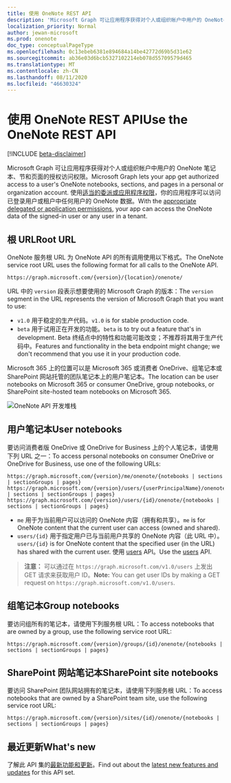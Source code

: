 ```yaml
---
title: 使用 OneNote REST API
description: 'Microsoft Graph 可让应用程序获得对个人或组织帐户中用户的 OneNote 笔记本、节和页面的授权访问权限。 使用适当的委派或应用程序权限，你的应用程序可以访问已登录用户或租户中任何用户的 OneNote 数据。 '
localization_priority: Normal
author: jewan-microsoft
ms.prod: onenote
doc_type: conceptualPageType
ms.openlocfilehash: 0c13ebeb6381e894684a14be42772d69b5d31e62
ms.sourcegitcommit: ab36e03d6bcb5327102214eb078d55709579d465
ms.translationtype: MT
ms.contentlocale: zh-CN
ms.lasthandoff: 08/11/2020
ms.locfileid: "46630324"
---
```

# <a name="use-the-onenote-rest-api"></a><span data-ttu-id="0c24a-104">使用 OneNote REST API</span><span class="sxs-lookup"><span data-stu-id="0c24a-104">Use the OneNote REST API</span></span>

[!INCLUDE [beta-disclaimer](../../includes/beta-disclaimer.md)]

<span data-ttu-id="0c24a-105">Microsoft Graph 可让应用程序获得对个人或组织帐户中用户的 OneNote 笔记本、节和页面的授权访问权限。</span><span class="sxs-lookup"><span data-stu-id="0c24a-105">Microsoft Graph lets your app get authorized access to a user's OneNote notebooks, sections, and pages in a personal or organization account.</span></span> <span data-ttu-id="0c24a-106">使用[适当的委派或应用程序权限](/graph/permissions-reference#notes-permissions)，你的应用程序可以访问已登录用户或租户中任何用户的 OneNote 数据。</span><span class="sxs-lookup"><span data-stu-id="0c24a-106">With the [appropriate delegated or application permissions](/graph/permissions-reference#notes-permissions), your app can access the OneNote data of the signed-in user or any user in a tenant.</span></span> 

## <a name="root-url"></a><span data-ttu-id="0c24a-107">根 URL</span><span class="sxs-lookup"><span data-stu-id="0c24a-107">Root URL</span></span>
<span data-ttu-id="0c24a-108">OneNote 服务根 URL 为 OneNote API 的所有调用使用以下格式。</span><span class="sxs-lookup"><span data-stu-id="0c24a-108">The OneNote service root URL uses the following format for all calls to the OneNote API.</span></span>

```http
https://graph.microsoft.com/{version}/{location}/onenote/ 
```

<span data-ttu-id="0c24a-109">URL 中的 `version` 段表示想要使用的 Microsoft Graph 的版本：</span><span class="sxs-lookup"><span data-stu-id="0c24a-109">The `version` segment in the URL represents the version of Microsoft Graph that you want to use:</span></span>

- <span data-ttu-id="0c24a-110">`v1.0` 用于稳定的生产代码。</span><span class="sxs-lookup"><span data-stu-id="0c24a-110">`v1.0` is for stable production code.</span></span>
- <span data-ttu-id="0c24a-111">`beta` 用于试用正在开发的功能。</span><span class="sxs-lookup"><span data-stu-id="0c24a-111">`beta` is to try out a feature that's in development.</span></span> <span data-ttu-id="0c24a-112">Beta 终结点中的特性和功能可能改变；不推荐将其用于生产代码中。</span><span class="sxs-lookup"><span data-stu-id="0c24a-112">Features and functionality in the beta endpoint might change; we don't recommend that you use it in your production code.</span></span>

<span data-ttu-id="0c24a-113">Microsoft 365 上的位置可以是 Microsoft 365 或消费者 OneDrive、组笔记本或 SharePoint 网站托管的团队笔记本上的用户笔记本。</span><span class="sxs-lookup"><span data-stu-id="0c24a-113">The location can be user notebooks on Microsoft 365 or consumer OneDrive, group notebooks, or SharePoint site-hosted team notebooks on Microsoft 365.</span></span> 

![OneNote API 开发堆栈](https://cdn.graph.office.net/prod/GraphDocuments/en-us/concepts/images/onenote-dev-diagram.png)

## <a name="user-notebooks"></a><span data-ttu-id="0c24a-115">用户笔记本</span><span class="sxs-lookup"><span data-stu-id="0c24a-115">User notebooks</span></span>
<span data-ttu-id="0c24a-116">要访问消费者版 OneDrive 或 OneDrive for Business 上的个人笔记本，请使用下列 URL 之一：</span><span class="sxs-lookup"><span data-stu-id="0c24a-116">To access personal notebooks on consumer OneDrive or OneDrive for Business, use one of the following URLs:</span></span>

```http
https://graph.microsoft.com/{version}/me/onenote/{notebooks | sections | sectionGroups | pages} 
https://graph.microsoft.com/{version}/users/{userPrincipalName}/onenote/{notebooks | sections | sectionGroups | pages} 
https://graph.microsoft.com/{version}/users/{id}/onenote/{notebooks | sections | sectionGroups | pages} 
```

- <span data-ttu-id="0c24a-117">`me` 用于为当前用户可以访问的 OneNote 内容（拥有和共享）。</span><span class="sxs-lookup"><span data-stu-id="0c24a-117">`me` is for OneNote content that the current user can access (owned and shared).</span></span>
- <span data-ttu-id="0c24a-118">`users/{id}` 用于指定用户已与当前用户共享的 OneNote 内容（此 URL 中）。</span><span class="sxs-lookup"><span data-stu-id="0c24a-118">`users/{id}` is for OneNote content that the specified user (in the URL) has shared with the current user.</span></span> <span data-ttu-id="0c24a-119">使用 [users](users.md) API。</span><span class="sxs-lookup"><span data-stu-id="0c24a-119">Use the [users](users.md) API.</span></span>
> <span data-ttu-id="0c24a-120">**注意：** 可以通过在 `https://graph.microsoft.com/v1.0/users` 上发出 GET 请求来获取用户 ID。</span><span class="sxs-lookup"><span data-stu-id="0c24a-120">**Note:** You can get user IDs by making a GET request on `https://graph.microsoft.com/v1.0/users`.</span></span>

## <a name="group-notebooks"></a><span data-ttu-id="0c24a-121">组笔记本</span><span class="sxs-lookup"><span data-stu-id="0c24a-121">Group notebooks</span></span>

<span data-ttu-id="0c24a-122">要访问组所有的笔记本，请使用下列服务根 URL：</span><span class="sxs-lookup"><span data-stu-id="0c24a-122">To access notebooks that are owned by a group, use the following service root URL:</span></span>

```http
https://graph.microsoft.com/{version}/groups/{id}/onenote/{notebooks | sections | sectionGroups | pages} 
```
## <a name="sharepoint-site-notebooks"></a><span data-ttu-id="0c24a-123">SharePoint 网站笔记本</span><span class="sxs-lookup"><span data-stu-id="0c24a-123">SharePoint site notebooks</span></span>
<span data-ttu-id="0c24a-124">要访问 SharePoint 团队网站拥有的笔记本，请使用下列服务根 URL：</span><span class="sxs-lookup"><span data-stu-id="0c24a-124">To access notebooks that are owned by a SharePoint team site, use the following service root URL:</span></span>

```http
https://graph.microsoft.com/{version}/sites/{id}/onenote/{notebooks | sections | sectionGroups | pages} 
```

## <a name="whats-new"></a><span data-ttu-id="0c24a-125">最近更新</span><span class="sxs-lookup"><span data-stu-id="0c24a-125">What's new</span></span>
<span data-ttu-id="0c24a-126">了解此 API 集的[最新功能和更新](/graph/whats-new-overview)。</span><span class="sxs-lookup"><span data-stu-id="0c24a-126">Find out about the [latest new features and updates](/graph/whats-new-overview) for this API set.</span></span>
